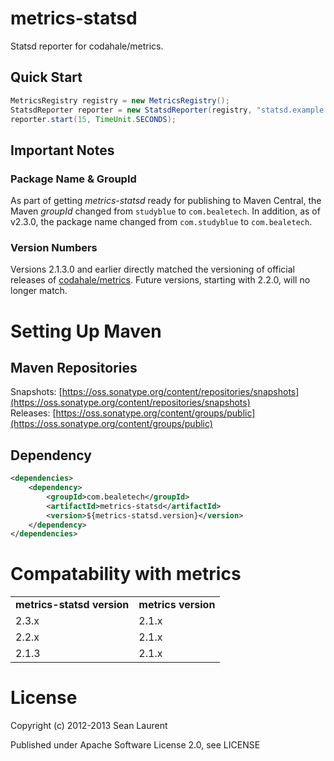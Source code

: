 # metrics-statsd

Statsd reporter for codahale/metrics.

## Quick Start

```java
MetricsRegistry registry = new MetricsRegistry();
StatsdReporter reporter = new StatsdReporter(registry, "statsd.example.com", 8125);
reporter.start(15, TimeUnit.SECONDS);
```

## Important Notes

### Package Name & GroupId

As part of getting _metrics-statsd_ ready for publishing to Maven Central, the Maven _groupId_ changed from `studyblue` to `com.bealetech`. In addition, as of v2.3.0, the package name changed from `com.studyblue` to `com.bealetech`.

### Version Numbers

Versions 2.1.3.0 and earlier directly matched the versioning of official releases of [codahale/metrics](https://github.com/codahale/metrics). Future versions, starting with 2.2.0, will no longer match.

# Setting Up Maven
## Maven Repositories

Snapshots: [https://oss.sonatype.org/content/repositories/snapshots](https://oss.sonatype.org/content/repositories/snapshots)  
Releases: [https://oss.sonatype.org/content/groups/public](https://oss.sonatype.org/content/groups/public)

## Dependency

```xml
<dependencies>
    <dependency>
        <groupId>com.bealetech</groupId>
        <artifactId>metrics-statsd</artifactId>
        <version>${metrics-statsd.version}</version>
    </dependency>
</dependencies>
```

# Compatability with metrics

<table>
  <tr>
    <td><strong>metrics-statsd version</strong></td> 
    <td><strong>metrics version</strong></td> 
  </tr>
  <tr>
  	<td>2.3.x</td>
  	<td>2.1.x</td>
  </tr>  
  <tr>
  	<td>2.2.x</td>
  	<td>2.1.x</td>
  </tr>  
  <tr>
  	<td>2.1.3</td>
  	<td>2.1.x</td>
  </tr>  
</table>


# License

Copyright (c) 2012-2013 Sean Laurent

Published under Apache Software License 2.0, see LICENSE
